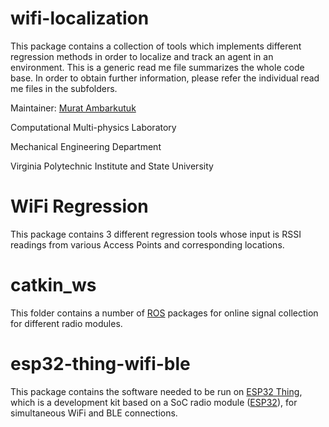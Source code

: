 # wifi-localization
This package contains a collection of tools which implements different regression methods in order to localize and track an agent in an environment.
This is a generic read me file summarizes the whole code base.
In order to obtain further information, please refer the individual read me files in the subfolders.


Maintainer: [Murat Ambarkutuk](https://www.github.com/eroniki)

Computational Multi-physics Laboratory

Mechanical Engineering Department

Virginia Polytechnic Institute and State University

# WiFi Regression
This package contains 3 different regression tools whose input is RSSI readings from various Access Points and corresponding locations.

# catkin_ws
This folder contains a number of [ROS](http://www.ros.org) packages for online signal collection for different radio modules.

# esp32-thing-wifi-ble
This package contains the software needed to be run on [ESP32 Thing](https://www.sparkfun.com/products/13907), which is a development kit based on a SoC radio module ([ESP32](https://espressif.com/en/products/hardware/esp32/overview)), for simultaneous WiFi and BLE connections.  
